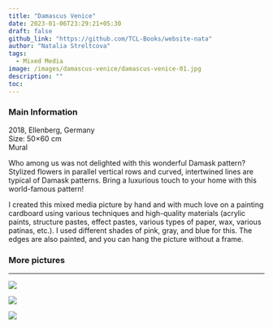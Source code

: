```yaml
---
title: "Damascus Venice"
date: 2023-01-06T23:29:21+05:30
draft: false
github_link: "https://github.com/TCL-Books/website-nata"
author: "Natalia Streltcova"
tags:
  - Mixed Media
image: /images/damascus-venice/damascus-venice-01.jpg
description: ""
toc:
---
```


### Main Information

2018, Ellenberg, Germany<br />
Size: 50×60 cm<br />
Mural

Who among us was not delighted with this wonderful Damask pattern? Stylized flowers in parallel vertical rows and curved, intertwined
lines are typical of Damask patterns. Bring a luxurious touch to your home with this world-famous pattern!

I created this mixed media picture by hand and with much love on a painting cardboard using various techniques and high-quality materials
(acrylic paints, structure pastes, effect pastes, various types of paper, wax, various patinas, etc.). I used different shades of pink,
gray, and blue for this. The edges are also painted, and you can hang the picture without a frame.

### More pictures

<hr>

![](/images/damascus-venice/damascus-venice-02.jpg)

![](/images/damascus-venice/damascus-venice-03.jpg)

![](/images/damascus-venice/damascus-venice-04.jpg)